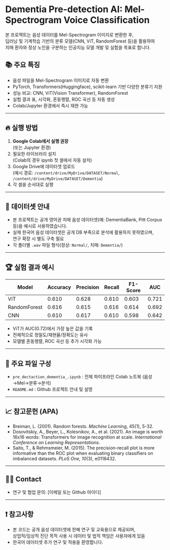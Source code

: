 # Dementia Pre-detection AI: Mel-Spectrogram Voice Classification

본 프로젝트는 음성 데이터를 Mel-Spectrogram 이미지로 변환한 후,  
딥러닝 및 기계학습 기반의 분류 모델(CNN, ViT, RandomForest 등)을 활용하여  
치매 환자와 정상 노인을 구분하는 인공지능 모델 개발 및 실험을 목표로 합니다.

## 📚 주요 특징
- 음성 파일을 Mel-Spectrogram 이미지로 자동 변환
- PyTorch, Transformers(Huggingface), scikit-learn 기반 다양한 분류기 지원
- 성능 비교: CNN, ViT(Vision Transformer), RandomForest
- 실험 결과 표, 시각화, 혼동행렬, ROC 곡선 등 자동 생성
- Colab/Jupyter 환경에서 즉시 재현 가능

---

## 🔥 실행 방법

1. **Google Colab에서 실행 권장**  
   (또는 Jupyter 환경)
2. 필요한 라이브러리 설치  
   (Colab의 경우 ipynb 첫 셀에서 자동 설치)
3. Google Drive에 데이터셋 업로드  
   (예시 경로: `/content/drive/MyDrive/DATASET/Normal`, `/content/drive/MyDrive/DATASET/Dementia`)
4. 각 셀을 순서대로 실행

---

## 💾 데이터셋 안내

- 본 프로젝트는 공개 영어권 치매 음성 데이터셋(예: DementiaBank, Pitt Corpus 등)을 예시로 사용하였습니다.
- 실제 한국어 음성 데이터셋은 공개 DB 부족으로 분석에 활용하지 못하였으며,  
  연구 확장 시 별도 구축 필요
- 각 폴더별 `.wav` 파일 형식(정상: `Normal/`, 치매: `Dementia/`)

---

## 🏆 실험 결과 예시

| Model         | Accuracy | Precision | Recall   | F1-Score |   AUC    |
|---------------|----------|-----------|----------|----------|----------|
| ViT           | 0.610    | 0.628     | 0.610    | 0.603    | 0.721    |
| RandomForest  | 0.616    | 0.615     | 0.616    | 0.614    | 0.692    |
| CNN           | 0.610    | 0.617     | 0.610    | 0.598    | 0.642    |

- ViT가 AUC(0.72)에서 가장 높은 값을 기록
- 전체적으로 정밀도/재현율/정확도는 유사  
- 모델별 혼동행렬, ROC 곡선 등 추가 시각화 가능

---

## 📝 주요 파일 구성

- `pre_dectaction_dementia_.ipynb` : 전체 파이프라인 Colab 노트북 (음성→Mel→분류→분석)
- `README.md` : Github 프로젝트 안내 및 설명

---

## 📈 참고문헌 (APA)

- Breiman, L. (2001). Random forests. *Machine Learning*, 45(1), 5-32.
- Dosovitskiy, A., Beyer, L., Kolesnikov, A., et al. (2021). An image is worth 16x16 words: Transformers for image recognition at scale. *International Conference on Learning Representations*.
- Saito, T., & Rehmsmeier, M. (2015). The precision-recall plot is more informative than the ROC plot when evaluating binary classifiers on imbalanced datasets. *PLoS One, 10*(3), e0118432.

---

## 👨‍🔬 Contact

- 연구 및 협업 문의: [이메일 또는 Github 아이디]

---

## ❗️ 참고사항

- 본 코드는 공개 음성 데이터셋에 한해 연구 및 교육용으로 제공되며,  
  상업적/임상적 진단 목적 사용 시 데이터 및 법적 책임은 사용자에게 있음  
- 한국어 데이터셋 추가 연구 및 적용을 환영합니다.
